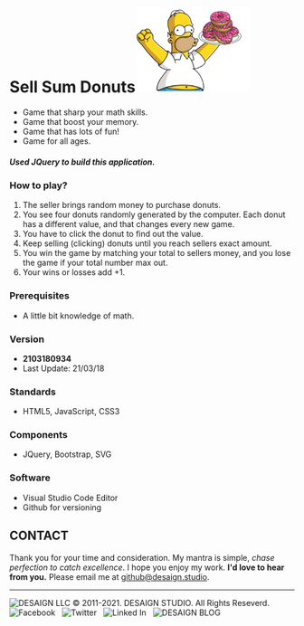 # Sell Sum Donuts<img src="/images/heroImg.png" alt="sellSumDonuts" width="200px"/>

- Game that sharp your math skills.
- Game that boost your memory.
- Game that has lots of fun!
- Game for all ages.

##### Used JQuery to build this application.

### How to play?

1. The seller brings random money to purchase donuts.
2. You see four donuts randomly generated by the computer. Each donut has a different value, and that changes every new game.
3. You have to click the donut to find out the value.
4. Keep selling (clicking) donuts until you reach sellers exact amount.
5. You win the game by matching your total to sellers money, and you lose the game if your total number max out.
6. Your wins or losses add +1.

### Prerequisites

* A little bit knowledge of math.

### Version

- **2103180934**
- Last Update: 21/03/18

### Standards

- HTML5, JavaScript, CSS3

### Components

- JQuery, Bootstrap, SVG

### Software

- Visual Studio Code Editor
- Github for versioning


## CONTACT

Thank you for your time and consideration. My mantra is simple, *chase perfection to catch excellence*. I hope you enjoy my work. **I'd love to hear from you.** Please email me at <a href="mailto:github@desaign.studio?Subject=Message from Github">github@desaign.studio</a>.

<hr/>

<img src="https://desaign.app/clients/cli/images/logo/desaign-logo-black.png" alt="DESAIGN LLC" width="250px"/> &copy; 2011-2021. <a href="https://desaign.app" target="_blank" style="text-decoration:none;">DESAIGN STUDIO</a>. All Rights Reseverd. &#160;
<a href="https://www.facebook.com/desaignstudio" target="_blank" style="text-decoration:none;"><img src="https://desaign.app/clients/cli/images/1x/facebook.png" alt="Facebook" width="25" /></a> &#160;
<a href="https://www.twitter.com/desaignstudio" target="_blank" style="text-decoration:none;"><img src="https://desaign.app/clients/cli/images/1x/twitter.png" alt="Twitter" width="25" /></a> &#160;
<a href="https://www.linkedin.com/company/desaignstudio" target="_blank" style="text-decoration:none;"><img src="https://desaign.app/clients/cli/images/1x/linkedin.png" alt="Linked In" width="25" /></a> &#160;
<a href="https://desaigner.info" target="_blank" style="text-decoration:none;"><img src="https://desaign.app/clients/cli/images/1x/blog.png" alt="DESAIGN BLOG" width="25" /></a> &#160;

